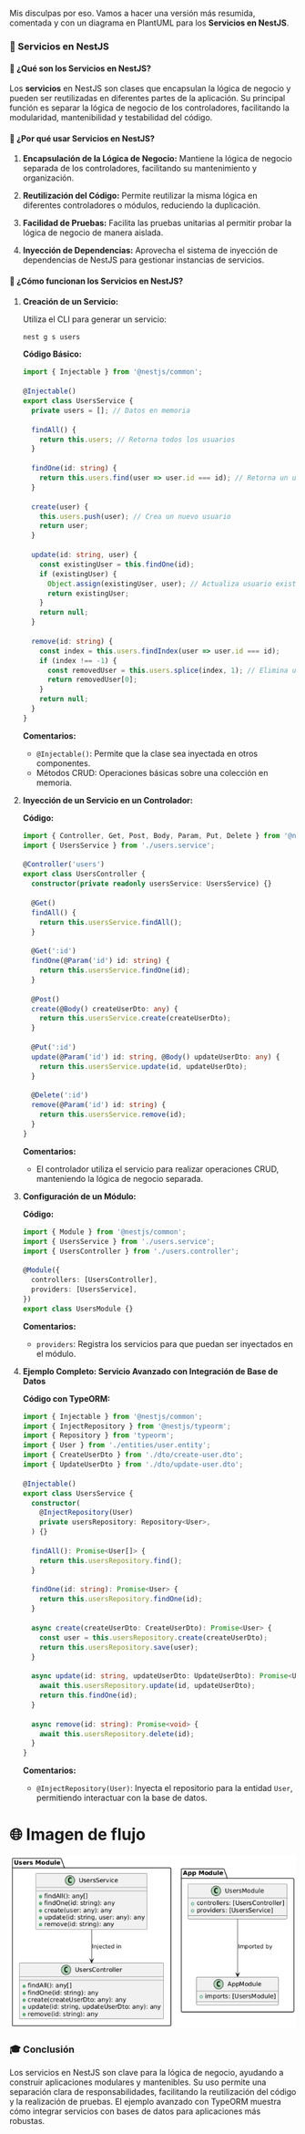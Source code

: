 Mis disculpas por eso. Vamos a hacer una versión más resumida, comentada y con un diagrama en PlantUML para los **Servicios en NestJS**.

### 💼 Servicios en NestJS

#### 🌟 ¿Qué son los Servicios en NestJS?

Los **servicios** en NestJS son clases que encapsulan la lógica de negocio y pueden ser reutilizadas en diferentes partes de la aplicación. Su principal función es separar la lógica de negocio de los controladores, facilitando la modularidad, mantenibilidad y testabilidad del código.

#### 🎯 ¿Por qué usar Servicios en NestJS?

1. **Encapsulación de la Lógica de Negocio:**
   Mantiene la lógica de negocio separada de los controladores, facilitando su mantenimiento y organización.

2. **Reutilización del Código:**
   Permite reutilizar la misma lógica en diferentes controladores o módulos, reduciendo la duplicación.

3. **Facilidad de Pruebas:**
   Facilita las pruebas unitarias al permitir probar la lógica de negocio de manera aislada.

4. **Inyección de Dependencias:**
   Aprovecha el sistema de inyección de dependencias de NestJS para gestionar instancias de servicios.

#### 🔧 ¿Cómo funcionan los Servicios en NestJS?

1. **Creación de un Servicio:**

   Utiliza el CLI para generar un servicio:

   ```bash
   nest g s users
   ```

   **Código Básico:**

   ```typescript
   import { Injectable } from '@nestjs/common';

   @Injectable()
   export class UsersService {
     private users = []; // Datos en memoria

     findAll() {
       return this.users; // Retorna todos los usuarios
     }

     findOne(id: string) {
       return this.users.find(user => user.id === id); // Retorna un usuario por ID
     }

     create(user) {
       this.users.push(user); // Crea un nuevo usuario
       return user;
     }

     update(id: string, user) {
       const existingUser = this.findOne(id);
       if (existingUser) {
         Object.assign(existingUser, user); // Actualiza usuario existente
         return existingUser;
       }
       return null;
     }

     remove(id: string) {
       const index = this.users.findIndex(user => user.id === id);
       if (index !== -1) {
         const removedUser = this.users.splice(index, 1); // Elimina usuario
         return removedUser[0];
       }
       return null;
     }
   }
   ```

   **Comentarios:**
   - `@Injectable()`: Permite que la clase sea inyectada en otros componentes.
   - Métodos CRUD: Operaciones básicas sobre una colección en memoria.

2. **Inyección de un Servicio en un Controlador:**

   **Código:**

   ```typescript
   import { Controller, Get, Post, Body, Param, Put, Delete } from '@nestjs/common';
   import { UsersService } from './users.service';

   @Controller('users')
   export class UsersController {
     constructor(private readonly usersService: UsersService) {}

     @Get()
     findAll() {
       return this.usersService.findAll();
     }

     @Get(':id')
     findOne(@Param('id') id: string) {
       return this.usersService.findOne(id);
     }

     @Post()
     create(@Body() createUserDto: any) {
       return this.usersService.create(createUserDto);
     }

     @Put(':id')
     update(@Param('id') id: string, @Body() updateUserDto: any) {
       return this.usersService.update(id, updateUserDto);
     }

     @Delete(':id')
     remove(@Param('id') id: string) {
       return this.usersService.remove(id);
     }
   }
   ```

   **Comentarios:**
   - El controlador utiliza el servicio para realizar operaciones CRUD, manteniendo la lógica de negocio separada.

3. **Configuración de un Módulo:**

   **Código:**

   ```typescript
   import { Module } from '@nestjs/common';
   import { UsersService } from './users.service';
   import { UsersController } from './users.controller';

   @Module({
     controllers: [UsersController],
     providers: [UsersService],
   })
   export class UsersModule {}
   ```

   **Comentarios:**
   - `providers`: Registra los servicios para que puedan ser inyectados en el módulo.

4. **Ejemplo Completo: Servicio Avanzado con Integración de Base de Datos**

   **Código con TypeORM:**

   ```typescript
   import { Injectable } from '@nestjs/common';
   import { InjectRepository } from '@nestjs/typeorm';
   import { Repository } from 'typeorm';
   import { User } from './entities/user.entity';
   import { CreateUserDto } from './dto/create-user.dto';
   import { UpdateUserDto } from './dto/update-user.dto';

   @Injectable()
   export class UsersService {
     constructor(
       @InjectRepository(User)
       private usersRepository: Repository<User>,
     ) {}

     findAll(): Promise<User[]> {
       return this.usersRepository.find();
     }

     findOne(id: string): Promise<User> {
       return this.usersRepository.findOne(id);
     }

     async create(createUserDto: CreateUserDto): Promise<User> {
       const user = this.usersRepository.create(createUserDto);
       return this.usersRepository.save(user);
     }

     async update(id: string, updateUserDto: UpdateUserDto): Promise<User> {
       await this.usersRepository.update(id, updateUserDto);
       return this.findOne(id);
     }

     async remove(id: string): Promise<void> {
       await this.usersRepository.delete(id);
     }
   }
   ```

   **Comentarios:**
   - `@InjectRepository(User)`: Inyecta el repositorio para la entidad `User`, permitiendo interactuar con la base de datos.

# 🌐 Imagen de flujo 
![Flujo de jwt](./imgs/services.png)

### 🎓 Conclusión

Los servicios en NestJS son clave para la lógica de negocio, ayudando a construir aplicaciones modulares y mantenibles. Su uso permite una separación clara de responsabilidades, facilitando la reutilización del código y la realización de pruebas. El ejemplo avanzado con TypeORM muestra cómo integrar servicios con bases de datos para aplicaciones más robustas.